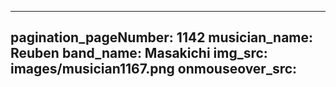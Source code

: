 ------
pagination_pageNumber: 1142
musician_name: Reuben
band_name: Masakichi
img_src: images/musician1167.png
onmouseover_src: 
------